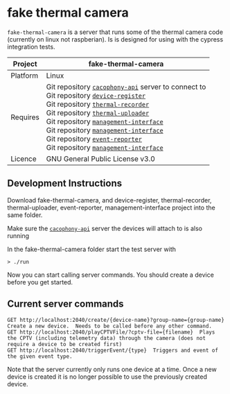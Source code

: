 # fake thermal camera

`fake-thermal-camera` is a server that runs some of the thermal camera code (currently on linux not raspberian).   Is is designed for using with the cypress integration tests.

Project | fake-thermal-camera
---|---
Platform | Linux
Requires | Git repository [`cacophony-api`](https://github.com/TheCacophonyProject/cacophony-api) server to connect to </br> Git repository [`device-register`](https://github.com/TheCacophonyProject/device-register) </br> Git repository [`thermal-recorder`](https://github.com/TheCacophonyProject/thermal-recorder) </br> Git repository [`thermal-uploader`](https://github.com/TheCacophonyProject/thermal-uploader) </br> Git repository [`management-interface`](https://github.com/TheCacophonyProject/management-interface)</br> Git repository [`management-interface`](https://github.com/TheCacophonyProject/event-reporter)</br> Git repository [`event-reporter`](https://github.com/TheCacophonyProject/management-interface)</br> Git repository [`management-interface`](https://github.com/TheCacophonyProject/management-interface)
Licence | GNU General Public License v3.0

## Development Instructions

Download fake-thermal-camera, and device-register, thermal-recorder, thermal-uploader, event-reporter, management-interface project into the same folder.

Make sure the [`cacophony-api`](https://github.com/TheCacophonyProject/cacophony-api) server the devices will attach to is also running

In the fake-thermal-camera folder start the test server with
```
> ./run
```

Now you can start calling server commands.  You should create a device before you get started.

## Current server commands
```
GET http://localhost:2040/create/{device-name}?group-name={group-name}  Create a new device.  Needs to be called before any other command.
GET http://localhost:2040/playCPTVFile/?cptv-file={filename}  Plays the CPTV (including telemetry data) through the camera (does not require a device to be created first)
GET http://localhost:2040/triggerEvent/{type}  Triggers and event of the given event type.
```

Note that the server currently only runs one device at a time. Once a new device is created it is no longer possible to use the previously created device.